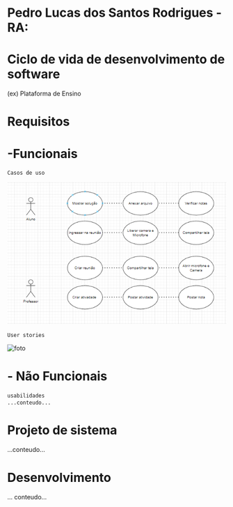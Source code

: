 # Pedro Lucas dos Santos Rodrigues - RA: 
# Ciclo de vida de desenvolvimento de software
(ex) Plataforma de Ensino

# Requisitos
# -Funcionais
    Casos de uso
![foto](https://github.com/Pedrolucasrd/Bertoti/blob/3f2dcde40d4cea794a11c4e0f1dabeefd538bb80/engenharia1/imagens/1.PNG)

    User stories 
![foto](https://github.com/alantrs/Bertoti/blob/a8c788f56933786f70b1b771357e2ceca4a5fece/engenharia%20de%20software/engenharia%20de%20software/Cards%20(2).png)
    
# - Não Funcionais
    usabilidades
    ...conteudo...

# Projeto de sistema
...conteudo...

# Desenvolvimento
... conteudo...
    
